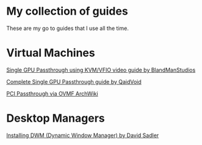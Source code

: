 # My collection of guides
These are my go to guides that I use all the time.

# Virtual Machines

[Single GPU Passthrough using KVM/VFIO video guide by BlandManStudios](https://www.youtube.com/watch?v=eTWf5D092VY)

[Complete Single GPU Passthrough guide by QaidVoid](https://github.com/QaidVoid/Complete-Single-GPU-Passthrough)

[PCI Passthrough via OVMF ArchWiki](https://wiki.archlinux.org/title/PCI_passthrough_via_OVMF)

# Desktop Managers

[Installing DWM (Dynamic Window Manager) by David Sadler](https://davidtsadler.com/posts/arch/2020-08-17/installing-st-dmenu-dwm-in-arch-linux/)


